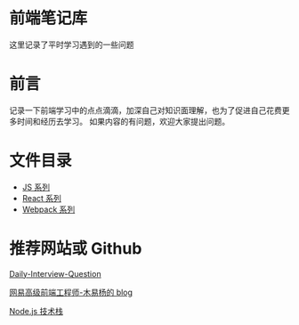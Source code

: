 # 前端笔记库

这里记录了平时学习遇到的一些问题

# 前言

记录一下前端学习中的点点滴滴，加深自己对知识面理解，也为了促进自己花费更多时间和经历去学习。
如果内容的有问题，欢迎大家提出问题。

# 文件目录

- [JS 系列](./JS/Js.md)
- [React 系列](https://github.com/ht1131589588/reactExplore)
- [Webpack 系列](./Webpack)

# 推荐网站或 Github

[Daily-Interview-Question](https://github.com/Advanced-Frontend/Daily-Interview-Question)

[网易高级前端工程师-木易杨的 blog](https://github.com/yygmind/blog)

[Node.js 技术栈](https://www.nodejs.red)
